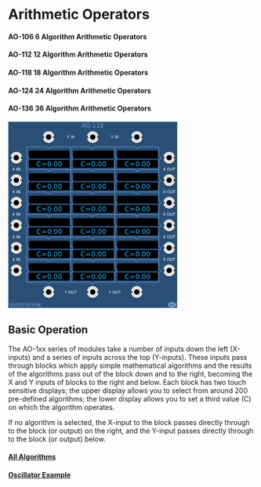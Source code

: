 # Arithmetic Operators
#### AO-106 6 Algorithm Arithmetic Operators
#### AO-112 12 Algorithm Arithmetic Operators
#### AO-118 18 Algorithm Arithmetic Operators
#### AO-124 24 Algorithm Arithmetic Operators
#### AO-136 36 Algorithm Arithmetic Operators

![View of the AO-118 - Arithmetic Operators](AO-118.png "Arithmetic Operators")

## Basic Operation

The AO-1xx series of modules take a number of inputs down the left (X-inputs) and a series of inputs across the top (Y-inputs). These inputs pass through blocks which apply simple mathematical algorithms and the results of the algorithms pass out of the block down and to the right, becoming the X and Y inputs of blocks to the right and below. Each block has two touch sensitive displays; the upper display allows you to select from around 200 pre-defined algorithms; the lower display allows you to set a third value (C) on which the algorithm operates.

If no algorithm is selected, the X-input to the block passes directly through to the block (or output) on the right, and the Y-input passes directly through to the block (or output) below.

#### [All Algorithms](AO-list.md)

#### [Oscillator Example](AO-example-osc.md)

